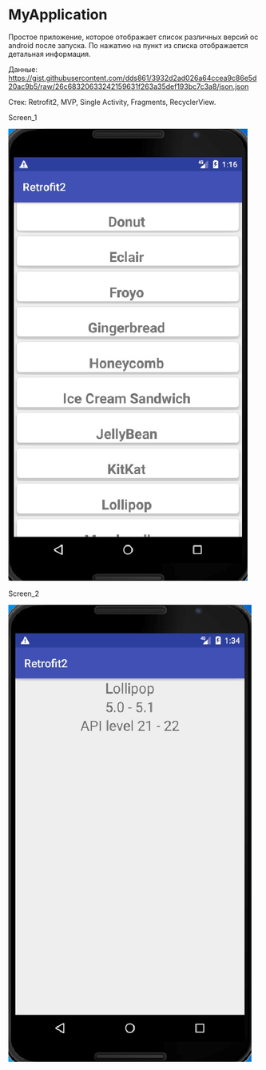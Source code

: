 # MyApplication

Простое приложение, которое отображает список различных версий ос android после запуска. По нажатию на пункт из списка отображается детальная информация.

Данные: https://gist.githubusercontent.com/dds861/3932d2ad026a64ccea9c86e5d20ac9b5/raw/26c68320633242159631f263a35def193bc7c3a8/json.json

Стек: Retrofit2, MVP, Single Activity, Fragments, RecyclerView. 

Screen_1

![screen_1](https://github.com/blackcanary23/screens/blob/master/srcc1.jpg)   



Screen_2

![screen_2](https://github.com/blackcanary23/screens/blob/master/srcc2.jpg)
